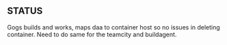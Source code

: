STATUS
------

Gogs builds and works, maps daa to container host so no issues in deleting container.
Need to do same for the teamcity and buildagent.